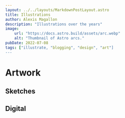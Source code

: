 ```yaml
---
layout: ../../layouts/MarkdownPostLayout.astro
title: Illustrations
author: Alexis Magallon
description: "Illustrations over the years"
image:
    url: "https://docs.astro.build/assets/arc.webp"
    alt: "Thumbnail of Astro arcs."
pubDate: 2022-07-08
tags: ["illustrate, "blogging", "design", "art"]
---
```

# **Artwork**
## Sketches


## Digital